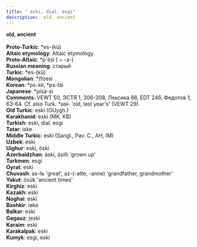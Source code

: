```yaml
---
title: " eski, dial. esgi"
description:  old, ancient
---
```

<strong> old, ancient</strong><br><br>
<strong>Proto-Turkic</strong>:  *es-(kü)<br>
<strong>Altaic etymology</strong>:  Altaic etymology<br>
<strong> Proto-Altaic</strong>:  *p`èsì ( ~ -a-)<br>
<strong>Russian meaning</strong>:  старый<br>
<strong>Turkic</strong>:  *es-(kü)<br>
<strong>Mongolian</strong>:  *(h)esi<br>
<strong>Korean</strong>:  *ps-kɨ́i, *ps-tái<br>
<strong>Japanese</strong>:  *pìsà-si<br>
<strong>Comments</strong>:  VEWT 50, ЭСТЯ 1, 306-308, Лексика 86, EDT 246, Федотов 1, 63-64. Cf. also Turk. *asɨ- 'old, last year's' (VEWT 29).<br>
<strong>Old Turkic</strong>:  eski (OUygh.)<br>
<strong>Karakhanid</strong>:  eski (MK, KB)<br>
<strong>Turkish</strong>:  eski, dial. esgi<br>
<strong>Tatar</strong>:  iske<br>
<strong>Middle Turkic</strong>:  eski (Sangl., Pav. C., AH, IM)<br>
<strong>Uzbek</strong>:  eski<br>
<strong>Uighur</strong>:  eski, öski<br>
<strong>Azerbaidzhan</strong>:  äski, äsilli 'grown up'<br>
<strong>Turkmen</strong>:  esgi<br>
<strong>Oyrat</strong>:  eski<br>
<strong>Chuvash</strong>:  as-lъ 'great', az-(-atte, -anne) 'grandfather, grandmother'<br>
<strong>Yakut</strong>:  ösük 'ancient times'<br>
<strong>Kirghiz</strong>:  eski<br>
<strong>Kazakh</strong>:  eski<br>
<strong>Noghai</strong>:  eski<br>
<strong>Bashkir</strong>:  iɵke<br>
<strong>Balkar</strong>:  eski<br>
<strong>Gagauz</strong>:  i̯eski<br>
<strong>Karaim</strong>:  eski<br>
<strong>Karakalpak</strong>:  eski<br>
<strong>Kumyk</strong>:  esgi, eski<br>


